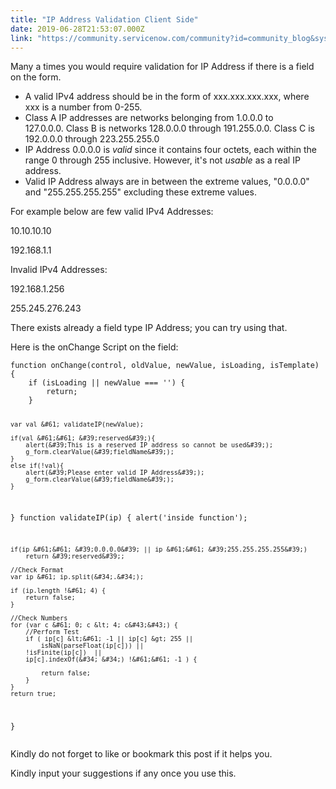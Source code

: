 ```yaml
---
title: "IP Address Validation Client Side"
date: 2019-06-28T21:53:07.000Z
link: "https://community.servicenow.com/community?id=community_blog&sys_id=9968c0cadbd6ff402be0a851ca961904"
---
```

<p>Many a times you would require validation for IP Address if there is a field on the form.</p>
<ul><li>A valid IPv4 address should be in the form of xxx.xxx.xxx.xxx, where xxx is a number from 0-255.</li><li>Class A IP addresses are networks belonging from 1.0.0.0 to 127.0.0.0. Class B is networks 128.0.0.0 through 191.255.0.0. Class C is 192.0.0.0 through 223.255.255.0</li><li>IP Address 0.0.0.0 is <em>valid</em> since it contains four octets, each within the range 0 through 255 inclusive. However, it&#39;s not <em>usable</em> as a real IP address.</li><li>Valid IP Address always are in between the extreme values, &#34;0.0.0.0&#34; and &#34;255.255.255.255&#34; excluding these extreme values.</li></ul>
<p>For example below are few valid IPv4 Addresses:</p>
<p>10.10.10.10</p>
<p>192.168.1.1</p>
<p>Invalid IPv4 Addresses:</p>
<p>192.168.1.256</p>
<p>255.245.276.243</p>
<p>There exists already a field type IP Address; you can try using that.</p>
<p>Here is the onChange Script on the field:</p>
<pre class="language-markup"><code>function onChange(control, oldValue, newValue, isLoading, isTemplate) {
	if (isLoading || newValue &#61;&#61;&#61; &#39;&#39;) {
		return;
	}
	
	var val &#61; validateIP(newValue);
	
	if(val &#61;&#61; &#39;reserved&#39;){
		alert(&#39;This is a reserved IP address so cannot be used&#39;);
		g_form.clearValue(&#39;fieldName&#39;);
	}
	else if(!val){
		alert(&#39;Please enter valid IP Address&#39;);
		g_form.clearValue(&#39;fieldName&#39;);
	}
	
}
function validateIP(ip) {
	alert(&#39;inside function&#39;);
	
	if(ip &#61;&#61; &#39;0.0.0.0&#39; || ip &#61;&#61; &#39;255.255.255.255&#39;)
		return &#39;reserved&#39;;
	
	//Check Format
	var ip &#61; ip.split(&#34;.&#34;);
	
	if (ip.length !&#61; 4) {
		return false;
	}
	
	//Check Numbers
	for (var c &#61; 0; c &lt; 4; c&#43;&#43;) {
		//Perform Test
		if ( ip[c] &lt;&#61; -1 || ip[c] &gt; 255 ||
			isNaN(parseFloat(ip[c])) ||
		!isFinite(ip[c])  ||
		ip[c].indexOf(&#34; &#34;) !&#61;&#61; -1 ) {
			
			return false;
		}
	}
	return true;
}</code></pre>
<p class="ng-scope">Kindly do not forget to like or bookmark this post if it helps you.</p>
<p class="ng-scope">Kindly input your suggestions if any once you use this.</p>